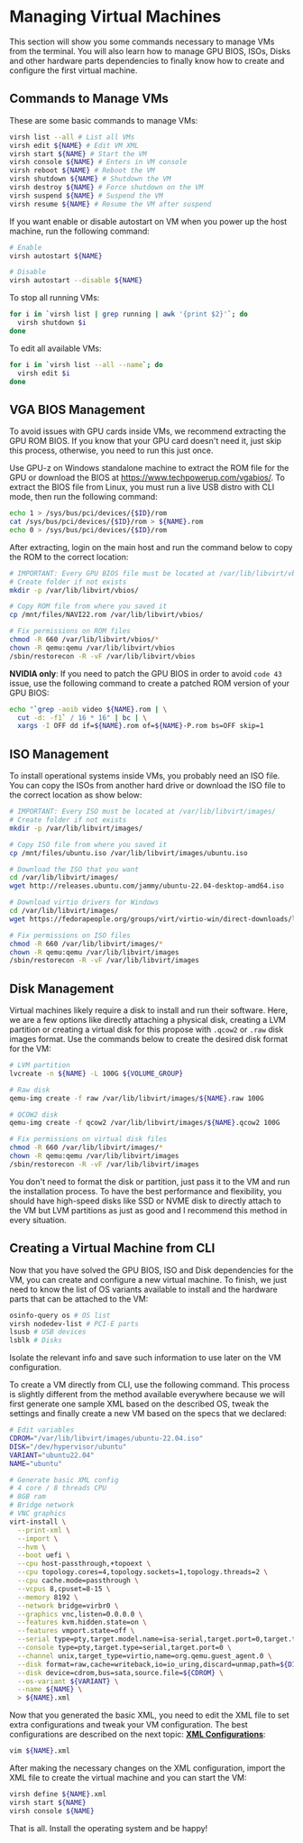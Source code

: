 # Managing Virtual Machines

This section will show you some commands necessary to manage VMs from the terminal. You will also learn how to manage GPU BIOS, ISOs, Disks and other hardware parts dependencies to finally know how to create and configure the first virtual machine.

## Commands to Manage VMs

These are some basic commands to manage VMs:

```bash
virsh list --all # List all VMs
virsh edit ${NAME} # Edit VM XML
virsh start ${NAME} # Start the VM
virsh console ${NAME} # Enters in VM console
virsh reboot ${NAME} # Reboot the VM
virsh shutdown ${NAME} # Shutdown the VM
virsh destroy ${NAME} # Force shutdown on the VM
virsh suspend ${NAME} # Suspend the VM
virsh resume ${NAME} # Resume the VM after suspend
```

If you want enable or disable autostart on VM when you power up the host machine, run the following command:

```bash
# Enable
virsh autostart ${NAME}

# Disable
virsh autostart --disable ${NAME}
```

To stop all running VMs:

```bash
for i in `virsh list | grep running | awk '{print $2}'`; do
  virsh shutdown $i
done
```

To edit all available VMs:

```bash
for i in `virsh list --all --name`; do
  virsh edit $i
done
```

## VGA BIOS Management

To avoid issues with GPU cards inside VMs, we recommend extracting the GPU ROM BIOS. If you know that your GPU card doesn't need it, just skip this process, otherwise, you need to run this just once.

Use GPU-z on Windows standalone machine to extract the ROM file for the GPU or download the BIOS at <https://www.techpowerup.com/vgabios/>. To extract the BIOS file from Linux, you must run a live USB distro with CLI mode, then run the following command:

```bash
echo 1 > /sys/bus/pci/devices/{$ID}/rom
cat /sys/bus/pci/devices/{$ID}/rom > ${NAME}.rom
echo 0 > /sys/bus/pci/devices/{$ID}/rom
```

After extracting, login on the main host and run the command below to copy the ROM to the correct location:

```bash
# IMPORTANT: Every GPU BIOS file must be located at /var/lib/libvirt/vbios/
# Create folder if not exists
mkdir -p /var/lib/libvirt/vbios/

# Copy ROM file from where you saved it
cp /mnt/files/NAVI22.rom /var/lib/libvirt/vbios/

# Fix permissions on ROM files
chmod -R 660 /var/lib/libvirt/vbios/*
chown -R qemu:qemu /var/lib/libvirt/vbios
/sbin/restorecon -R -vF /var/lib/libvirt/vbios
```

**NVIDIA only**: If you need to patch the GPU BIOS in order to avoid ``code 43`` issue, use the following command to create a patched ROM version of your GPU BIOS:

```bash
echo "`grep -aoib video ${NAME}.rom | \
  cut -d: -f1` / 16 * 16" | bc | \
  xargs -I OFF dd if=${NAME}.rom of=${NAME}-P.rom bs=OFF skip=1
```

## ISO Management

To install operational systems inside VMs, you probably need an ISO file. You can copy the ISOs from another hard drive or download the ISO file to the correct location as show below:

```bash
# IMPORTANT: Every ISO must be located at /var/lib/libvirt/images/
# Create folder if not exists
mkdir -p /var/lib/libvirt/images/

# Copy ISO file from where you saved it
cp /mnt/files/ubuntu.iso /var/lib/libvirt/images/ubuntu.iso

# Download the ISO that you want
cd /var/lib/libvirt/images/
wget http://releases.ubuntu.com/jammy/ubuntu-22.04-desktop-amd64.iso

# Download virtio drivers for Windows
cd /var/lib/libvirt/images/
wget https://fedorapeople.org/groups/virt/virtio-win/direct-downloads/latest-virtio/virtio-win.iso

# Fix permissions on ISO files
chmod -R 660 /var/lib/libvirt/images/*
chown -R qemu:qemu /var/lib/libvirt/images
/sbin/restorecon -R -vF /var/lib/libvirt/images
```

## Disk Management

Virtual machines likely require a disk to install and run their software. Here, we are a few options like directly attaching a physical disk, creating a LVM partition or creating a virtual disk for this propose with ``.qcow2`` or ``.raw`` disk images format. Use the commands below to create the desired disk format for the VM:

```bash
# LVM partition
lvcreate -n ${NAME} -L 100G ${VOLUME_GROUP}

# Raw disk
qemu-img create -f raw /var/lib/libvirt/images/${NAME}.raw 100G

# QCOW2 disk
qemu-img create -f qcow2 /var/lib/libvirt/images/${NAME}.qcow2 100G

# Fix permissions on virtual disk files
chmod -R 660 /var/lib/libvirt/images/*
chown -R qemu:qemu /var/lib/libvirt/images
/sbin/restorecon -R -vF /var/lib/libvirt/images
```

You don't need to format the disk or partition, just pass it to the VM and run the installation process. To have the best performance and flexibility, you should have high-speed disks like SSD or NVME disk to directly attach to the VM but LVM partitions as just as good and I recommend this method in every situation. 

## Creating a Virtual Machine from CLI

Now that you have solved the GPU BIOS, ISO and Disk dependencies for the VM, you can create and configure a new virtual machine. To finish, we just need to know the list of OS variants available to install and the hardware parts that can be attached to the VM:

```bash
osinfo-query os # OS list
virsh nodedev-list # PCI-E parts
lsusb # USB devices
lsblk # Disks
```

Isolate the relevant info and save such information to use later on the VM configuration.

To create a VM directly from CLI, use the following command. This process is slightly different from the method available everywhere because we will first generate one sample XML based on the described OS, tweak the settings and finally create a new VM based on the specs that we declared:

```bash
# Edit variables
CDROM="/var/lib/libvirt/images/ubuntu-22.04.iso"
DISK="/dev/hypervisor/ubuntu"
VARIANT="ubuntu22.04"
NAME="ubuntu"

# Generate basic XML config
# 4 core / 8 threads CPU
# 8GB ram
# Bridge network
# VNC graphics
virt-install \
  --print-xml \
  --import \
  --hvm \
  --boot uefi \
  --cpu host-passthrough,+topoext \
  --cpu topology.cores=4,topology.sockets=1,topology.threads=2 \
  --cpu cache.mode=passthrough \
  --vcpus 8,cpuset=8-15 \
  --memory 8192 \
  --network bridge=virbr0 \
  --graphics vnc,listen=0.0.0.0 \
  --features kvm.hidden.state=on \
  --features vmport.state=off \
  --serial type=pty,target.model.name=isa-serial,target.port=0,target.type=isa-serial \
  --console type=pty,target.type=serial,target.port=0 \
  --channel unix,target_type=virtio,name=org.qemu.guest_agent.0 \
  --disk format=raw,cache=writeback,io=io_uring,discard=unmap,path=${DISK} \
  --disk device=cdrom,bus=sata,source.file=${CDROM} \
  --os-variant ${VARIANT} \
  --name ${NAME} \
  > ${NAME}.xml
```

Now that you generated the basic XML, you need to edit the XML file to set extra configurations and tweak your VM configuration. The best configurations are described on the next topic: **[XML Configurations](5%20-%20XML%20Configurations.md)**:

```bash
vim ${NAME}.xml
```

After making the necessary changes on the XML configuration, import the XML file to create the virtual machine and you can start the VM:

```bash
virsh define ${NAME}.xml
virsh start ${NAME}
virsh console ${NAME}
```

That is all. Install the operating system and be happy!